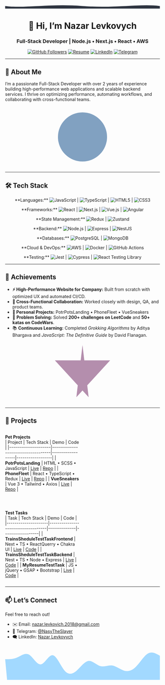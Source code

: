 <p align="center">
<!--   <img src="./assets/hero.svg" alt="Hero Wave" width="100%" /> -->
  <svg width="1200" height="40" viewBox="0 0 1200 40" xmlns="http://www.w3.org/2000/svg">
  <path d="M0,20 C150,40 350,0 600,20 C850,40 1050,0 1200,20 L1200,40 L0,40 Z" fill="#2E3440"/>
</svg>
</p>

<h1 align="center">👋 Hi, I’m Nazar Levkovych</h1>
<h3 align="center">Full‑Stack Developer | Node.js • Next.js • React • AWS</h3>

<p align="center">
  <a href="https://github.com/NasyTheSlayer"><img src="https://img.shields.io/github/followers/NasyTheSlayer?label=Follow&style=social" alt="GitHub Followers" /></a>
  <a href="https://flowcv.com/resume/c052skt3om"><img src="https://img.shields.io/badge/Resume-FlowCV-007ACC?style=for-the-badge" alt="Resume" /></a>
  <a href="https://www.linkedin.com/in/nazar-levkovych-333501266/"><img src="https://img.shields.io/badge/LinkedIn-Nazar%20Levkovych-%230077B5?style=for-the-badge&logo=linkedin&logoColor=white" alt="LinkedIn" /></a>
  <a href="https://t.me/NasyTheSlayer"><img src="https://img.shields.io/badge/Telegram-2CA5E0?style=for-the-badge&logo=telegram&logoColor=white" alt="Telegram" /></a>
</p>

---

## 🚀 About Me

I’m a passionate Full-Stack Developer with over 2 years of experience building high-performance web applications and scalable backend services. I thrive on optimizing performance, automating workflows, and collaborating with cross-functional teams.

<p align="center">
<!--   <img src="./assets/about.svg" alt="About Illustration" width="200" /> -->
  <svg width="200" height="200" xmlns="http://www.w3.org/2000/svg">
  <circle cx="100" cy="100" r="80" fill="#81A1C1" />
</svg>
</p>

---

## 🛠️ Tech Stack

<p align="center">
**Languages:**  
<img src="https://img.shields.io/badge/JavaScript-F7DF1E?logo=javascript&logoColor=black&style=flat-square" alt="JavaScript" /> |
<img src="https://img.shields.io/badge/TypeScript-3178C6?logo=typescript&logoColor=white&style=flat-square" alt="TypeScript" /> |
<img src="https://img.shields.io/badge/HTML5-E34F26?logo=html5&logoColor=white&style=flat-square" alt="HTML5" /> |
<img src="https://img.shields.io/badge/CSS3-1572B6?logo=css3&logoColor=white&style=flat-square" alt="CSS3" />
</p>

<p align="center">
**Frameworks:**  
<img src="https://img.shields.io/badge/React-61DAFB?logo=react&logoColor=white&style=flat-square" alt="React" /> |
<img src="https://img.shields.io/badge/Next.js-000000?logo=nextdotjs&logoColor=white&style=for-the-badge" alt="Next.js" /> |
<img src="https://img.shields.io/badge/Vue.js-35495E?logo=vuedotjs&logoColor=4FC08D&style=for-the-badge" alt="Vue.js" /> |
<img src="https://img.shields.io/badge/Angular-DD0031?logo=angular&logoColor=white&style=for-the-badge" alt="Angular" />
</p>

<p align="center">
**State Management:**  
<img src="https://img.shields.io/badge/Redux-764ABC?logo=redux&logoColor=white&style=for-the-badge" alt="Redux" /> |
<img src="https://img.shields.io/badge/Zustand-000000?logo=zustand&logoColor=white&style=flat-square" alt="Zustand" />
</p>

<p align="center">
**Backend:**  
<img src="https://img.shields.io/badge/Node.js-339933?logo=node.js&logoColor=white&style=for-the-badge" alt="Node.js" /> |
<img src="https://img.shields.io/badge/Express-000000?logo=express&logoColor=white&style=flat-square" alt="Express" /> |
<img src="https://img.shields.io/badge/NestJS-E0234E?logo=nestjs&logoColor=white&style=flat-square" alt="NestJS" />
</p>

<p align="center">
**Databases:**  
<img src="https://img.shields.io/badge/PostgreSQL-4169E1?logo=postgresql&logoColor=white&style=for-the-badge" alt="PostgreSQL" /> |
<img src="https://img.shields.io/badge/MongoDB-47A248?logo=mongodb&logoColor=white&style=flat-square" alt="MongoDB" />
</p>

<p align="center">
**Cloud & DevOps:**  
<img src="https://img.shields.io/badge/AWS-232F3E?logo=amazonwebservices&logoColor=white&style=flat-square" alt="AWS" /> |
<img src="https://img.shields.io/badge/Docker-2496ED?logo=docker&logoColor=white&style=for-the-badge" alt="Docker" /> |
<img src="https://img.shields.io/badge/GitHub%20Actions-2088FF?logo=githubactions&logoColor=white&style=flat-square" alt="GitHub Actions" />
</p>

<p align="center">
**Testing:**  
<img src="https://img.shields.io/badge/Jest-323330?logo=jest&logoColor=white&style=for-the-badge" alt="Jest" /> |
<img src="https://img.shields.io/badge/Cypress-69D3A7?logo=cypress&logoColor=white&style=for-the-badge" alt="Cypress" /> |
<img src="https://img.shields.io/badge/Testing%20Library-FFFFFF?logo=testing-library&logoColor=black&style=for-the-badge" alt="React Testing Library" />
</p>

---

## 🌟 Achievements

- **⚡ High-Performance Website for Company:** Built from scratch with optimized UX and automated CI/CD.  
- **🤝 Cross-Functional Collaboration:** Worked closely with design, QA, and product teams.  
- **🎯 Personal Projects:** PotrPotsLanding • PhoneFleet • VueSneakers
- 🧠 **Problem Solving:** Solved **200+ challenges on LeetCode** and **50+ katas on CodeWars**.  
- 📚 **Continuous Learning:** Completed *Grokking Algorithms* by Aditya Bhargava and *JavaScript: The Definitive Guide* by David Flanagan.

<p align="center">
<!--   <img src="./assets/achievements.svg" alt="Achievements Illustration" width="200" /> -->
  <svg width="200" height="200" xmlns="http://www.w3.org/2000/svg">
  <polygon points="100,10 120,180 10,60 190,60 80,180" fill="#B48EAD" />
</svg>
</p>

---

## 🚧 Projects

<div style="display: flex; justify-content: space-between; flex-wrap: wrap; gap: 2rem;">

  <div style="width: 48%;">

  **Pet Projects**  
  | Project             | Tech Stack                         | Demo             | Code             |
  |---------------------|------------------------------------|------------------|------------------|
  | **PotrPotsLanding** | HTML • SCSS • JavaScript | [Live](https://nasytheslayer.github.io/PotrPotsLanding/) | [Repo](https://github.com/NasyTheSlayer/PotrPotsLanding) |
  | **PhoneFleet** | React • TypeScript • Redux | [Live](https://nasytheslayer.github.io/ReactPhoneCatalog/) | [Repo](https://github.com/NasyTheSlayer/ReactPhoneCatalog) |
  | **VueSneakers** | Vue 3 • Tailwind • Axios | [Live](https://vue-sneakers-hazel.vercel.app/) | [Repo](https://github.com/NasyTheSlayer/VueSneakers) |

  </div>

  <div style="width: 48%;">

  **Test Tasks**  
  | Task                | Tech Stack                        | Demo       | Code             |
  |---------------------|------------------------------------|--------------|------------------|
  | **TrainsSheduleTestTaskFrontend** | Next • TS • ReactQuerry • Chakra UI | [Live](https://trainshedulettt.click/) | [Code](https://github.com/NasyTheSlayer/TrainsSheduleTestTaskFrontend) |
  | **TrainsSheduleTestTaskBackend** | Nest • TS • Node • Express | [Live](https://api.trainshedulettt.click/) | [Code](https://github.com/NasyTheSlayer/TrainsSheduleTestTaskBackend) |
  | **MyResumeTestTask** | JS • jQuery • GSAP • Bootstrap | [Live](https://nasytheslayer.github.io/MyResumeTestTask/) | [Code](https://github.com/NasyTheSlayer/MyResumeTestTask) |

  </div>

</div>

---

## 📫 Let’s Connect

Feel free to reach out!  
- ✉️ Email: <a href="mailto:nazar@example.com">nazar.levkovich.2018@gmail.com</a>  
- 💬 Telegram: <a href="https://t.me/NasyTheSlayer">@NasyTheSlayer</a>  
- 🗨️ LinkedIn: <a href="https://www.linkedin.com/in/nazar-levkovych-333501266/">Nazar Levkovych</a>

<p align="center">
<!--   <img src="./assets/footer-wave.svg" alt="Footer Wave" width="100%" /> -->
  <svg width="1440" height="320" viewBox="0 0 1440 320" xmlns="http://www.w3.org/2000/svg">
  <path fill="#a2d9ff" fill-opacity="1" d="M0,128L18.5,128C36.9,128,74,128,111,112C147.7,96,185,64,222,85.3C258.5,107,295,181,332,176C369.2,171,406,85,443,90.7C480,96,517,192,554,234.7C590.8,277,628,267,665,234.7C701.5,203,738,149,775,144C812.3,139,849,181,886,192C923.1,203,960,181,997,186.7C1033.8,192,1071,224,1108,234.7C1144.6,245,1182,235,1218,197.3C1255.4,160,1292,96,1329,74.7C1366.2,53,1403,75,1422,85.3L1440,96L1440,320L1421.5,320C1403.1,320,1366,320,1329,320C1292.3,320,1255,320,1218,320C1181.5,320,1145,320,1108,320C1070.8,320,1034,320,997,320C960,320,923,320,886,320C849.2,320,812,320,775,320C738.5,320,702,320,665,320C627.7,320,591,320,554,320C516.9,320,480,320,443,320,406.2,320,369,320,332,320,295.4,320,258,320,222,320,184.6,320,148,320,111,320,73.8,320,37,320,18,320,0,320Z"/>
</svg>
</p>
